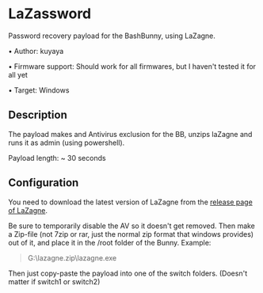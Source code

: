# LaZassword
Password recovery payload for the BashBunny, using LaZagne.

• Author: kuyaya

• Firmware support: Should work for all firmwares, but I haven't tested it for all yet

• Target: Windows

## Description
The payload makes and Antivirus exclusion for the BB, unzips laZagne and runs it as admin (using powershell).

Payload length: ~ 30 seconds

## Configuration
You need to download the latest version of LaZagne from the [release page of LaZagne](https://github.com/AlessandroZ/LaZagne/releases).

Be sure to temporarily disable the AV so it doesn't get removed. Then make a Zip-file (not 7zip or rar, just the normal zip format that windows provides) out of it, and place it in the /root folder of the Bunny.
Example: 
> G:\lazagne.zip\lazagne.exe

Then just copy-paste the payload into one of the switch folders. (Doesn't matter if switch1 or switch2)
